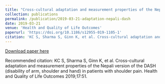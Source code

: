 ```yaml
---
title: "Cross-cultural adaptation and measurement properties of the Nepali version of the DASH (disability of arm, shoulder and hand) in patients with shoulder pain"
collection: publications
permalink: /publication/2019-03-21-adaptation-nepali-dash
date: 2019-03-21
venue: 'Health and Quality of Life Outcomes'
paperurl: 'https://doi.org/10.1186/s12955-019-1105-1'
citation: 'KC S, Sharma S, Ginn K, et al. Cross-cultural adaptation and measurement properties of the Nepali version of the DASH (disability of arm, shoulder and hand) in patients with shoulder pain. Health and Quality of Life Outcomes 2019;17:51.'
---
```


<a href='https://doi.org/10.1186/s12955-019-1105-1'>Download paper here</a>

Recommended citation: KC S, Sharma S, Ginn K, et al. Cross-cultural adaptation and measurement properties of the Nepali version of the DASH (disability of arm, shoulder and hand) in patients with shoulder pain. Health and Quality of Life Outcomes 2019;17:51.